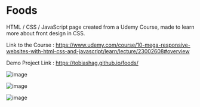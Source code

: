 # Foods
HTML / CSS / JavaScript page created from a Udemy Course, made to learn more about front design in CSS.

Link to the Course : https://www.udemy.com/course/10-mega-responsive-websites-with-html-css-and-javascript/learn/lecture/23002608#overview

Demo Project Link : https://tobiashag.github.io/foods/

![image](https://user-images.githubusercontent.com/71271962/210900071-947a6920-90db-4aaa-83bb-50887c611f21.png)

![image](https://user-images.githubusercontent.com/71271962/210900103-012488ae-7bb5-4e01-a81c-5032dcdc7138.png)

![image](https://user-images.githubusercontent.com/71271962/210900168-850306af-3d38-4900-a244-bcb0c3276ad0.png)
